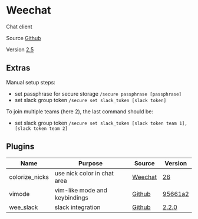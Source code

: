 # Weechat

Chat client

Source [Github](https://github.com/weechat/weechat)

Version [2.5](https://github.com/weechat/weechat/releases/tag/v2.5)

## Extras

Manual setup steps:
- set passphrase for secure storage `/secure passphrase [passphrase]`
- set slack group token `/secure set slack_token [slack token]`

To join multiple teams (here 2), the last command should be:
- set slack group token `/secure set slack_token [slack token team 1],[slack token team 2]`

## Plugins

| Name                | Purpose                          | Source                                                             | Version                                                                                                  |
|---------------------|----------------------------------|--------------------------------------------------------------------|----------------------------------------------------------------------------------------------------------|
| colorize_nicks      | use nick color in chat area      | [Weechat](https://weechat.org/files/scripts/colorize_nicks.py)     | [26](https://github.com/weechat/scripts/commit/ffda2e03486d1e90983a35ee3505b84d10fd5244)                 |
| vimode              | vim-like mode and keybindings    | [Github](https://github.com/GermainZ/weechat-vimode)               | [95661a2](https://github.com/GermainZ/weechat-vimode/commit/95661a27f92dc3f3286cf1539ab112a81ad15639)    |
| wee_slack           | slack integration                | [Github](https://github.com/wee-slack/wee-slack)                   | [2.2.0](https://github.com/wee-slack/wee-slack/releases/tag/v2.2.0)                                      |
